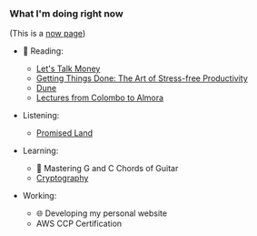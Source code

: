 ### What I'm doing right now

(This is a [now page](https://sive.rs/nowff))

- 📘 Reading:
  -  [Let's Talk Money](https://amzn.to/3iEDoVH)
  -  [Getting Things Done: The Art of Stress-free Productivity](https://amzn.to/3gjJTf0)
  -  [Dune](https://amzn.to/3kpgWRf)
  -  [Lectures from Colombo to Almora](https://amzn.to/2TjcVD0)
-  Listening:
   -  [Promised Land](https://amzn.to/2Uf9TQs)

- Learning:
  - 🎸 Mastering G and C Chords of Guitar
  - [Cryptography](https://www.coursera.org/learn/crypto)
  
- Working:
  - 🌐 Developing my personal website 
  - AWS CCP Certification